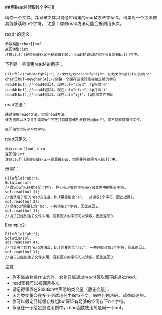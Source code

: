 ##用Read4读取N个字符II

给你一个文件，并且该文件只能通过给定的read4方法来读取，请实现一个方法使其能够读取n个字符。
注意：你的read方法可能会被调用多次。

read4的定义：
```
参数类型:char[]buf
返回类型:int
注意:buf[]是目标缓存区不是源缓存区，read4的返回结果将会复制到buf[]当中。
```

下列是一些使用read4的例子：
```
Filefile("abcdefghijk");//文件名为"abcdefghijk"，初始文件指针(fp)指向'a'
char[]buf=newchar[4];//创建一个缓存区使其能容纳足够的字符
read4(buf);//read4返回4。现在buf="abcd"，fp指向'e'
read4(buf);//read4返回4。现在buf="efgh"，fp指向'i'
read4(buf);//read4返回3。现在buf="ijk"，fp指向文件末尾
```

read方法：
```
通过使用read4方法，实现read方法。
该方法可以从文件中读取n个字符并将其存储到缓存数组buf中。您不能直接操作文件。

返回值为实际读取的字符。
```

read的定义：
```
参数:char[]buf,intn
返回值:int
注意:buf[]是目标缓存区不是源缓存区，你需要将结果写入buf[]中。
```


示例1：

```
Filefile("abc");
Solutionsol;
//假定buf已经被分配了内存，并且有足够的空间来存储文件中的所有字符。
sol.read(buf,1);
//当调用了您的read方法后，buf需要包含"a"。一共读取1个字符，因此返回1。
sol.read(buf,2);
//现在buf需要包含"bc"。一共读取2个字符，因此返回2。
sol.read(buf,1);
//由于已经到达了文件末尾，没有更多的字符可以读取，因此返回0。
```

Example2:

```
Filefile("abc");
Solutionsol;
sol.read(buf,4);
//当调用了您的read方法后，buf需要包含"abc"。一共只能读取3个字符，因此返回3。
sol.read(buf,1);
//由于已经到达了文件末尾，没有更多的字符可以读取，因此返回0。
```


注意：
* 你不能直接操作该文件，文件只能通过read4获取而不能通过read。
* read函数可以被调用多次。
* 请记得重置在Solution中声明的类变量（静态变量），
* 因为类变量会在多个测试用例中保持不变，影响判题准确。请查阅这里。
* 你可以假定目标缓存数组buf保证有足够的空间存下n个字符。
* 保证在一个给定测试用例中，read函数使用的是同一个buf。